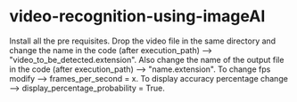 # video-recognition-using-imageAI
Install all the pre requisites.
Drop the video file in the same directory and change the name in the code (after execution_path) --> "video_to_be_detected.extension".
Also change the name of the output file in the code (after execution_path) --> "name.extension".
To change fps modify --> frames_per_second = x.
To display accuracy percentage change --> display_percentage_probability = True.
